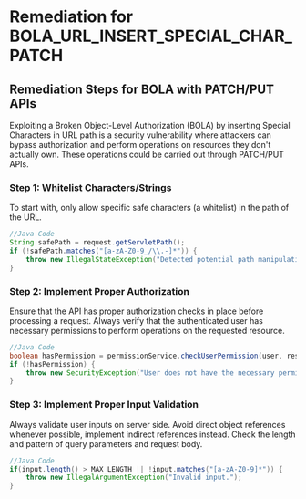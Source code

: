 # Remediation for BOLA_URL_INSERT_SPECIAL_CHAR_PATCH

## Remediation Steps for BOLA with PATCH/PUT APIs
Exploiting a Broken Object-Level Authorization (BOLA) by inserting Special Characters in URL path is a security vulnerability where attackers can bypass authorization and perform operations on resources they don't actually own. These operations could be carried out through PATCH/PUT APIs.
### Step 1: Whitelist Characters/Strings
To start with, only allow specific safe characters (a whitelist) in the path of the URL. 
```java
//Java Code
String safePath = request.getServletPath();
if (!safePath.matches("[a-zA-Z0-9_/\\.-]*")) {
    throw new IllegalStateException("Detected potential path manipulation attack");
}
```
### Step 2: Implement Proper Authorization
Ensure that the API has proper authorization checks in place before processing a request. Always verify that the authenticated user has necessary permissions to perform operations on the requested resource.
```java
//Java Code
boolean hasPermission = permissionService.checkUserPermission(user, resource);
if (!hasPermission) {
    throw new SecurityException("User does not have the necessary permissions for the resource.");
}
```
### Step 3: Implement Proper Input Validation
Always validate user inputs on server side. Avoid direct object references whenever possible, implement indirect references instead. Check the length and pattern of query parameters and request body.
```java
//Java Code
if(input.length() > MAX_LENGTH || !input.matches("[a-zA-Z0-9]*")) {
    throw new IllegalArgumentException("Invalid input.");
}
```